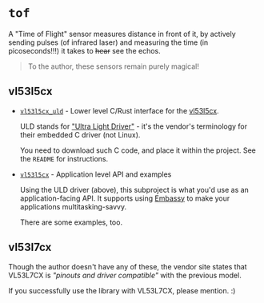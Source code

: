 # `tof`

A "Time of Flight" sensor measures distance in front of it, by actively sending pulses (of infrared laser) and measuring the time (in picoseconds!!!) it takes to <strike>hear</strike> see the echos.

>To the author, these sensors remain purely magical!

## vl53l5cx

- [`vl53l5cx_uld`](vl53l5cx_uld/README.md) - Lower level C/Rust interface for the [vl53l5cx](https://www.st.com/en/imaging-and-photonics-solutions/vl53l5cx.html).

	ULD stands for ["Ultra Light Driver"](https://www.st.com/en/embedded-software/stsw-img023.html) - it's the vendor's terminology for their embedded C driver (not Linux).

	You need to download such C code, and place it within the project. See the `README` for instructions.

- [`vl53l5cx`](vl53l5cx/README.md) - Application level API and examples

	Using the ULD driver (above), this subproject is what you'd use as an application-facing API. It supports using [Embassy](https://embassy.dev) to make your applications multitasking-savvy.
	
	There are some examples, too.


## vl53l7cx

Though the author doesn't have any of these, the vendor site states that VL53L7CX is *"pinouts and driver compatible"* with the previous model.

If you successfully use the library with VL53L7CX, please mention. :)


<!-- #whisper
## vl53l8cx

This chip is a further deviation / development, and offers e.g. SPI in addition to I2C communications. It is not claiming pin or driver compatibility with VL53L5CX.
-->
